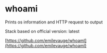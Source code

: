 # whoami

Prints os information and HTTP request to output

Stack based on official version: latest

[https://github.com/emilevauge/whoamI](https://github.com/emilevauge/whoamI)